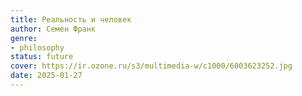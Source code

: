 ```yaml
---
title: Реальность и человек
author: Семен Франк
genre:
- philosophy
status: future
cover: https://ir.ozone.ru/s3/multimedia-w/c1000/6003623252.jpg
date: 2025-01-27
---
```


